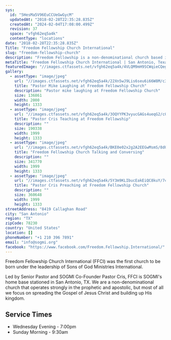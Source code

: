```yaml
---
sys:
  id: "5HesMa5V96EuCCUeGwGycM"
  updatedAt: "2018-02-28T22:35:28.835Z"
  createdAt: "2024-02-04T17:08:00.499Z"
  revision: 37
  space: "vfgh62eq5a4k"
  contentType: "locations"
date: "2018-02-28T22:35:28.835Z"
Title: "Freedom Fellowship Church International"
slug: "freedom-fellowship-church"
description: "Freedom Fellowship is a non-denominational church based in San Antonio, Texas that operates strongly in the prophetic and apostolic. We focus first and foremost on spreading the Gospel of Jesus Christ and building up His kingdom."
metaTitle: "Freedom Fellowship Church International | San Antonio, Texas"
featuredImage: "//images.ctfassets.net/vfgh62eq5a4k/4VLQM9mH9SCWqieCQegGwO/e0033ce2e047c6583601b1a4c39790b9/pastor_cris_preaching.jpg"
gallery:
  - assetType: "image/jpeg"
    url: "//images.ctfassets.net/vfgh62eq5a4k/22Xn5wJ9Lis6seu6i66W8M/c35e1635e0dc76a9e6415002a3e8e814/Pastor_Mike_Laughing_IMG_0148__1_.jpg"
    title: "Pastor Mike Laughing at Freedom Fellowship Church"
    description: "Pastor mike laughing at Freedom Fellowship Church"
    size: 136861
    width: 2000
    height: 1333
  - assetType: "image/jpeg"
    url: "//images.ctfassets.net/vfgh62eq5a4k/3OQYYPK3vyucGAGs4ueqG2/c0c6d48f8431aced5cfd70449186500e/IMG_3209_as_Smart_Object-1__1_.jpg"
    title: "Pastor Cris Teaching at Freedom Fellowship"
    description: ""
    size: 190338
    width: 1999
    height: 1333
  - assetType: "image/jpeg"
    url: "//images.ctfassets.net/vfgh62eq5a4k/BKE0e02x2g2A2EEGwMsmS/8d06a2aa3be18e4d03374561dcb2b275/IMG_4067_as_Smart_Object-1__1_.jpg"
    title: "Freedom Fellowship Church Talking and Conversing"
    description: ""
    size: 341770
    width: 1999
    height: 1333
  - assetType: "image/jpeg"
    url: "//images.ctfassets.net/vfgh62eq5a4k/5Y3m9KLIbucEakEiQC8kuY/7c5dc929a30adeaa04b9546980b5c640/IMG_9401_edit__1_.jpg"
    title: "Pastor Cris Preaching at Freedom Fellowship Church"
    description: ""
    size: 360648
    width: 1999
    height: 1333
streetAddress: "8419 Callaghan Road"
city: "San Antonio"
region: "TX"
zipCode: 78230
country: "United States"
location: []
phoneNumber: "+1 210 396 7891"
email: "info@sogmi.org"
facebook: "https://www.facebook.com/Freedom.Fellowship.International/"
---
```


Freedom Fellowship Church International (FFCI) was the first church to be born under the leadership of Sons of God Ministries International.

Led by Senior Pastor and SOGMI Co-Founder Pastor Cris, FFCI is SOGMI's home base stationed in San Antonio, TX. We are a non-denominational church that operates strongly in the prophetic and apostolic, but most of all we focus on spreading the Gospel of Jesus Christ and building up His kingdom.

## Service Times
- Wednesday Evening - 7:00pm
- Sunday Morning - 9:30am